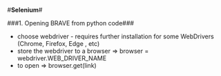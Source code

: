 #**Selenium**#

###1. Opening BRAVE from python code###

- choose webdriver - requires further installation for some WebDrivers (Chrome, Firefox, Edge , etc)
- store the webdriver to a browser => browser = webdriver.WEB_DRIVER_NAME
- to open => browser.get(link)
